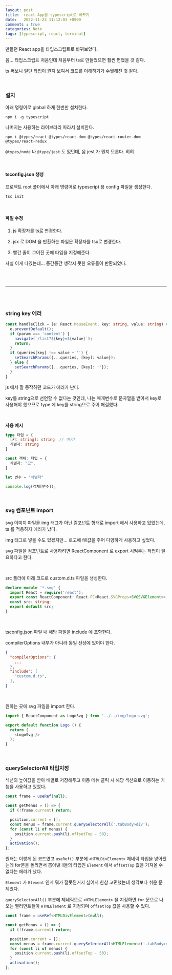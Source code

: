 ```yaml
---
layout: post
title:  react App을 typescript로 바꾸기
date:   2022-11-23 11:12:03 +0900
comments : true
categories: Note
tags: [typescript, react, terminal]
---
```


만들던 React app을 타입스크립트로 바꿔보았다.

음... 타입스크립트 처음인데 처음부터 ts로 만들었으면 훨씬 편했을 것 같다.

ts 써보니 일단 타입이 뭔지 보여서 코드를 이해하기가 수월해진 것 같다.

<br>

### 설치

아래 명령어로 global 하게 한번만 설치한다.

```terminal
npm i -g typescript
```

나머지는 사용하는 라이브러리 따라서 설치한다.

```terminal
npm i @types/react @types/react-dom @types/react-router-dom @types/react-redux
```

`@types/node` 나 `@type/jest` 도 있던데, 음 jest 가 뭔지 모른다. 히히

<br>

#### tsconfig.json 생성

프로젝트 root 폴더에서 아래 명령어로 typescript 용 config 파일을 생성한다.

```terminal
tsc init
```

<br>

#### 파일 수정

1. js 확장자를 ts로 변경한다.

2. jsx 로 DOM 을 반환하는 파일은 확장자를 tsx로 변경한다.

3. 빨간 줄이 그어진 곳에 타입을 지정해준다.

사실 이게 다였는데... 중간중간 생각지 못한 오류들이 반환되었다.

<br><br>
<hr>
<br><br>

### string key 에러

```typescript
const handleClick = (e: React.MouseEvent, key: string, value: string) => {
  e.preventDefault();
  if (param === 'content') {
    navigate(`/list?${key}=${value}`);
    return;
  }
  if (queries[key] !== value + '') {
    setSearchParams({...queries, [key]: value});
  } else {
    setSearchParams({...queries, [key]: ''});
  }
}
```

js 에서 잘 동작하던 코드가 에러가 난다.

key를 string으로 선언할 수 없다는 것인데, 나는 매개변수로 문자열을 받아서 key로 사용해야 했으므로 type 에 key를 string으로 주어 해결했다.

<br>

**사용 예시**

```typescript
type 타입 = {
  [키: string]: string  // 여기!
  식별자: string
}

const 객체: 타입 = {
  식별자: "값",
}

let 변수 = "식별자"

console.log(객체[변수]);
```

<br>

### svg 컴포넌트 import

svg 이미지 파일을 img 태그가 아닌 컴포넌트 형태로 import 해서 사용하고 있었는데, ts 를 적용하자 에러가 났다.

img 태그로 넣을 수도 있겠지만... 로고에 fill값을 주어 다양하게 사용하고 싶었다.

svg 파일을 컴포넌트로 사용하려면 ReactComponent 로 export 시켜주는 작업이 필요하다고 한다.

<br>

src 폴더에 아래 코드로 custom.d.ts 파일을 생성한다.

```typescript
declare module '*.svg' {
  import React = require('react');
  export const ReactComponent: React.FC<React.SVGProps<SVGSVGElement>>;
  const src: string;
  export default src;
}
```

<br>

tsconfig.json 파일 내 해당 파일을 include 에 포함한다.

compilerOptions 내부가 아니라 동일 선상에 있어야 한다.

```json
{
  "compilerOptions": {
    ...
  },
  "include": [
    "custom.d.ts",
  ],
}
```

<br>

원하는 곳에 svg 파일을 import 한다.

```typescript
import { ReactComponent as LogoSvg } from '../../img/logo.svg';

export default function Logo () {
  return (
    <LogoSvg />
  );
}
```

<br>

### querySelectorAll 타입지정

섹션의 높이값을 받아 배열로 저장해두고 이동 메뉴 클릭 시 해당 섹션으로 이동하는 기능을 사용하고 있었다.

```javascript
const frame = useRef(null);

const getMenus = () => {
  if (!frame.current) return;

  position.current = [];
  const menus = frame.current.querySelectorAll('.tabBody>div');
  for (const li of menus) {
    position.current.push(li.offsetTop - 50);
  }
  activation();
};
```

원래는 이렇게 된 코드였고 `useRef()` 부분에 `<HTMLDivElement>` 제네릭 타입을 넣어줬는데 for문을 돌리면서 뽑아낸 li들의 타입인 `Element` 에서 `offsetTop` 값을 가져올 수 없다는 에러가 났다.

`Element` 가 `Element` 인게 뭐가 잘못된거지 싶어서 한참 고민했는데 생각보다 쉬운 문제였다.

`querySelectorAll()` 부분에 제네릭으로 `<HTMLElement>` 을 지정하면 `for` 문으로 나오는 엘리먼트들이 `HTMLElement` 로 지정되며 `offsetTop` 값을 사용할 수 있다.

```typescript
const frame = useRef<HTMLDivElement>(null);

const getMenus = () => {
  if (!frame.current) return;

  position.current = [];
  const menus = frame.current.querySelectorAll<HTMLElement>('.tabBody>div');
  for (const li of menus) {
    position.current.push(li.offsetTop - 50);
  }
  activation();
};
```

<br>

